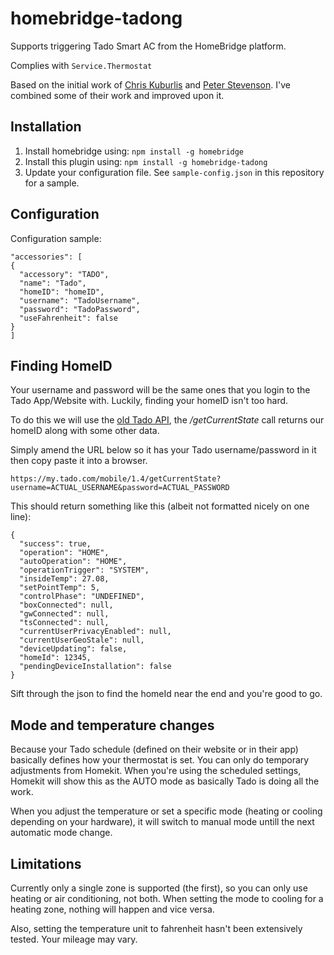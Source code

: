 homebridge-tadong
==============

Supports triggering Tado Smart AC from the HomeBridge platform.

Complies with ```Service.Thermostat```

Based on the initial work of [Chris Kuburlis](https://github.com/ckuburlis/homebridge-tado) and [Peter Stevenson](https://github.com/peteakalad/homebridge-tadoheating). I've combined some of their work and improved upon it.

## Installation

1. Install homebridge using: `npm install -g homebridge`
2. Install this plugin using: `npm install -g homebridge-tadong`
3. Update your configuration file. See `sample-config.json` in this repository for a sample.

## Configuration

Configuration sample:

```
"accessories": [
{
  "accessory": "TADO",
  "name": "Tado",
  "homeID": "homeID",
  "username": "TadoUsername",
  "password": "TadoPassword",
  "useFahrenheit": false
}
]
```

## Finding HomeID

Your username and password will be the same ones that you login to the Tado App/Website with. Luckily, finding your homeID isn't too hard.

To do this we will use the [old Tado API](http://c-mobberley.com/wordpress/2014/09/28/interacting-with-the-hidden-tado-thermostat-api/), the */getCurrentState* call returns our homeID along with some other data.

Simply amend the URL below so it has your Tado username/password in it then copy paste it into a browser.

`https://my.tado.com/mobile/1.4/getCurrentState?username=ACTUAL_USERNAME&password=ACTUAL_PASSWORD`

This should return something like this (albeit not formatted nicely on one line):

```
{
  "success": true,
  "operation": "HOME",
  "autoOperation": "HOME",
  "operationTrigger": "SYSTEM",
  "insideTemp": 27.08,
  "setPointTemp": 5,
  "controlPhase": "UNDEFINED",
  "boxConnected": null,
  "gwConnected": null,
  "tsConnected": null,
  "currentUserPrivacyEnabled": null,
  "currentUserGeoStale": null,
  "deviceUpdating": false,
  "homeId": 12345,
  "pendingDeviceInstallation": false
}
```

Sift through the json to find the homeId near the end and you're good to go.


## Mode and temperature changes

Because your Tado schedule (defined on their website or in their app) basically defines how your thermostat is set. You can only do temporary adjustments from Homekit.
When you're using the scheduled settings, Homekit will show this as the AUTO mode as basically Tado is doing all the work.

When you adjust the temperature or set a specific mode (heating or cooling depending on your hardware), it will switch to manual mode untill the next automatic mode change.


## Limitations

Currently only a single zone is supported (the first), so you can only use heating or air conditioning, not both.
When setting the mode to cooling for a heating zone, nothing will happen and vice versa.

Also, setting the temperature unit to fahrenheit hasn't been extensively tested. Your mileage may vary.
